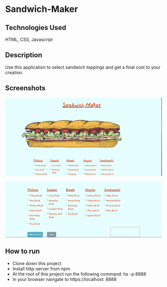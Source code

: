 # Sandwich-Maker

## Technologies Used
HTML, CSS, Javascript

## Description

Use this application to select sandwich toppings and get a final cost to your creation.

## Screenshots
![sandwich maker](https://raw.githubusercontent.com/denzelb5/sandwich-maker/master/Screenshots/sandwich-maker.png)

![sandwich maker 2](https://raw.githubusercontent.com/denzelb5/sandwich-maker/master/Screenshots/sandwich-maker2.png)

## How to run
* Clone down this project
* Install http-server from npm
* At the root of this project run the following command: hs -p 8888
* In your browser navigate to https://localhost: 8888